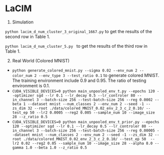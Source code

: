 # LaCIM

1. Simulation
 
 `python lacim_d_num_cluster_3_original_1667.py` to get the results of the second row in Table 1.
 
 `python lacim_d_num_cluster_5.py ` to get the results of the third row in Table 1.

2. Real World (Colored MNIST)

- `python generate_colored_mnist.py --sigma 0.02 --env_num 2 --color_num 2 --env_type 3 --test_ratio 0.1` to generate colored MNIST. The training environment include 0.9 and 0.95. The ratio of testing environment is 0.1.
- `CUDA_VISIBLE_DEVICES=0 python main_unpooled_env_t.py --epochs 120 --optimizer sgd --lr 0.1 --lr_decay 0.5 --lr_controler 80 --in_channel 3 --batch-size 256 --test-batch-size 256 --reg 0.0002 --beta 1 --dataset mnist --num_classes 2 --env_num 2 --seed -1 --zs_dim 32 --root ./data/colored_MNIST_0.02_env_2_3_c_2_0.10/ --test_ep 50 --lr2 0.0005 --reg2 0.005 --sample_num 10 --image_size 28 --z_ratio 0.5`
- `CUDA_VISIBLE_DEVICES=0 python main_unpooled_env_t_prior.py --epochs 120 --optimizer sgd --lr 0.1 --lr_decay 0.5 --lr_controler 80 --in_channel 3 --batch-size 256 --test-batch-size 256 --reg 0.00005 --dataset mnist --num_classes 2 --env_num 2 --seed -1 --zs_dim 32 --root ./data/colored_MNIST_0.02_env_2_3_c_2_0.10/ --test_ep 50  --lr2 0.02 --reg2 0.05 --sample_num 10 --image_size 28 --alpha 8.0 --gamma 1.0 --beta 1.0 --z_ratio 0.5`
